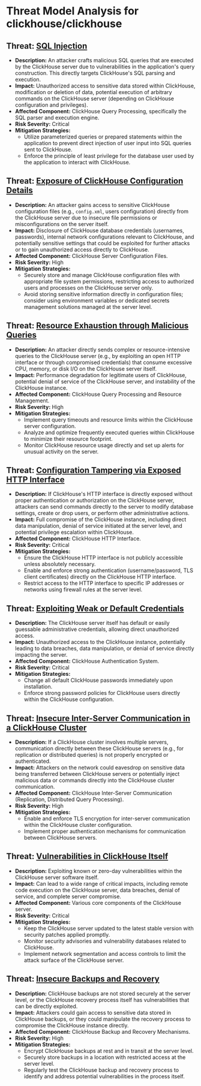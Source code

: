 # Threat Model Analysis for clickhouse/clickhouse

## Threat: [SQL Injection](./threats/sql_injection.md)

*   **Description:** An attacker crafts malicious SQL queries that are executed by the ClickHouse server due to vulnerabilities in the application's query construction. This directly targets ClickHouse's SQL parsing and execution.
*   **Impact:** Unauthorized access to sensitive data stored within ClickHouse, modification or deletion of data, potential execution of arbitrary commands on the ClickHouse server (depending on ClickHouse configuration and privileges).
*   **Affected Component:** ClickHouse Query Processing, specifically the SQL parser and execution engine.
*   **Risk Severity:** Critical
*   **Mitigation Strategies:**
    *   Utilize parameterized queries or prepared statements within the application to prevent direct injection of user input into SQL queries sent to ClickHouse.
    *   Enforce the principle of least privilege for the database user used by the application to interact with ClickHouse.

## Threat: [Exposure of ClickHouse Configuration Details](./threats/exposure_of_clickhouse_configuration_details.md)

*   **Description:** An attacker gains access to sensitive ClickHouse configuration files (e.g., `config.xml`, users configuration) directly from the ClickHouse server due to insecure file permissions or misconfigurations on the server itself.
*   **Impact:** Disclosure of ClickHouse database credentials (usernames, passwords), internal network configurations relevant to ClickHouse, and potentially sensitive settings that could be exploited for further attacks or to gain unauthorized access directly to ClickHouse.
*   **Affected Component:** ClickHouse Server Configuration Files.
*   **Risk Severity:** High
*   **Mitigation Strategies:**
    *   Securely store and manage ClickHouse configuration files with appropriate file system permissions, restricting access to authorized users and processes on the ClickHouse server only.
    *   Avoid storing sensitive information directly in configuration files; consider using environment variables or dedicated secrets management solutions managed at the server level.

## Threat: [Resource Exhaustion through Malicious Queries](./threats/resource_exhaustion_through_malicious_queries.md)

*   **Description:** An attacker directly sends complex or resource-intensive queries to the ClickHouse server (e.g., by exploiting an open HTTP interface or through compromised credentials) that consume excessive CPU, memory, or disk I/O on the ClickHouse server itself.
*   **Impact:** Performance degradation for legitimate users of ClickHouse, potential denial of service of the ClickHouse server, and instability of the ClickHouse instance.
*   **Affected Component:** ClickHouse Query Processing and Resource Management.
*   **Risk Severity:** High
*   **Mitigation Strategies:**
    *   Implement query timeouts and resource limits within the ClickHouse server configuration.
    *   Analyze and optimize frequently executed queries within ClickHouse to minimize their resource footprint.
    *   Monitor ClickHouse resource usage directly and set up alerts for unusual activity on the server.

## Threat: [Configuration Tampering via Exposed HTTP Interface](./threats/configuration_tampering_via_exposed_http_interface.md)

*   **Description:** If ClickHouse's HTTP interface is directly exposed without proper authentication or authorization on the ClickHouse server, attackers can send commands directly to the server to modify database settings, create or drop users, or perform other administrative actions.
*   **Impact:** Full compromise of the ClickHouse instance, including direct data manipulation, denial of service initiated at the server level, and potential privilege escalation within ClickHouse.
*   **Affected Component:** ClickHouse HTTP Interface.
*   **Risk Severity:** Critical
*   **Mitigation Strategies:**
    *   Ensure the ClickHouse HTTP interface is not publicly accessible unless absolutely necessary.
    *   Enable and enforce strong authentication (username/password, TLS client certificates) directly on the ClickHouse HTTP interface.
    *   Restrict access to the HTTP interface to specific IP addresses or networks using firewall rules at the server level.

## Threat: [Exploiting Weak or Default Credentials](./threats/exploiting_weak_or_default_credentials.md)

*   **Description:** The ClickHouse server itself has default or easily guessable administrative credentials, allowing direct unauthorized access.
*   **Impact:** Unauthorized access to the ClickHouse instance, potentially leading to data breaches, data manipulation, or denial of service directly impacting the server.
*   **Affected Component:** ClickHouse Authentication System.
*   **Risk Severity:** Critical
*   **Mitigation Strategies:**
    *   Change all default ClickHouse passwords immediately upon installation.
    *   Enforce strong password policies for ClickHouse users directly within the ClickHouse configuration.

## Threat: [Insecure Inter-Server Communication in a ClickHouse Cluster](./threats/insecure_inter-server_communication_in_a_clickhouse_cluster.md)

*   **Description:** If a ClickHouse cluster involves multiple servers, communication directly between these ClickHouse servers (e.g., for replication or distributed queries) is not properly encrypted or authenticated.
*   **Impact:** Attackers on the network could eavesdrop on sensitive data being transferred between ClickHouse servers or potentially inject malicious data or commands directly into the ClickHouse cluster communication.
*   **Affected Component:** ClickHouse Inter-Server Communication (Replication, Distributed Query Processing).
*   **Risk Severity:** High
*   **Mitigation Strategies:**
    *   Enable and enforce TLS encryption for inter-server communication within the ClickHouse cluster configuration.
    *   Implement proper authentication mechanisms for communication between ClickHouse servers.

## Threat: [Vulnerabilities in ClickHouse Itself](./threats/vulnerabilities_in_clickhouse_itself.md)

*   **Description:** Exploiting known or zero-day vulnerabilities within the ClickHouse server software itself.
*   **Impact:**  Can lead to a wide range of critical impacts, including remote code execution on the ClickHouse server, data breaches, denial of service, and complete server compromise.
*   **Affected Component:** Various core components of the ClickHouse server.
*   **Risk Severity:** Critical
*   **Mitigation Strategies:**
    *   Keep the ClickHouse server updated to the latest stable version with security patches applied promptly.
    *   Monitor security advisories and vulnerability databases related to ClickHouse.
    *   Implement network segmentation and access controls to limit the attack surface of the ClickHouse server.

## Threat: [Insecure Backups and Recovery](./threats/insecure_backups_and_recovery.md)

*   **Description:** ClickHouse backups are not stored securely at the server level, or the ClickHouse recovery process itself has vulnerabilities that can be directly exploited.
*   **Impact:** Attackers could gain access to sensitive data stored in ClickHouse backups, or they could manipulate the recovery process to compromise the ClickHouse instance directly.
*   **Affected Component:** ClickHouse Backup and Recovery Mechanisms.
*   **Risk Severity:** High
*   **Mitigation Strategies:**
    *   Encrypt ClickHouse backups at rest and in transit at the server level.
    *   Securely store backups in a location with restricted access at the server level.
    *   Regularly test the ClickHouse backup and recovery process to identify and address potential vulnerabilities in the process itself.

